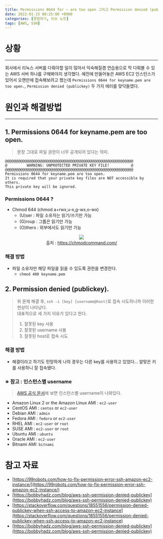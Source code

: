 ```yaml
---
title: Permissions 0644 for ~ are too open 그리고 Permission denied (publickey) 현상 해결하기
date: 2022-01-15 00:25:00 +0900
categories: [경험하기, 이슈 노트]
tags: [AWS, SSH]
---
```


# 상황
---
회사에서 리눅스 서버를 다뤄야할 일이 많아서 익숙해질겸 연습용으로 막 다뤄볼 수 있는 AWS 서버 하나를 구해봐야지 생각했다. 예전에 만들어놓은 AWS EC2 인스턴스가 있어서
오랜만에 접속해보려고 했는데 `Permissions 0644 for keyname.pem are too open.`, `Permission denied (publickey)` 두 가지 에러를 맞닥들였다.

# 원인과 해결방법
---
## 1. Permissions 0644 for keyname.pem are too open.
> 문장 그대로 파일 권한이 너무 공개되어 있다는 의미.

```text
@@@@@@@@@@@@@@@@@@@@@@@@@@@@@@@@@@@@@@@@@@@@@@@@@@@@@@@@@@@
@         WARNING: UNPROTECTED PRIVATE KEY FILE!          @
@@@@@@@@@@@@@@@@@@@@@@@@@@@@@@@@@@@@@@@@@@@@@@@@@@@@@@@@@@@
Permissions 0644 for keyname.pem are too open.
It is required that your private key files are NOT accessible by others.
This private key will be ignored.
```

### Permissions 0644 ?
- Chmod 644 (chmod a+rwx,u-x,g-wx,o-wx)
  - (U)ser : 파일 소유자는 읽기/쓰기만 가능
  - (G)roup : 그룹은 읽기만 가능
  - (O)thers : 외부에서도 읽기만 가능

<figure align = "center">
  <img src = "https://user-images.githubusercontent.com/64415489/149607576-815cf6db-f6dd-4d79-9e42-6985fc65ecdc.png"/>
  <figcaption align="center">출처 : <a href="https://chmodcommand.com/" target="_blank"> https://chmodcommand.com/</a> </figcaption>
</figure>

### 해결 방법
- 파일 소유자만 해당 파일을 읽을 수 있도록 권한을 변경한다.
  - `chmod 400 keyname.pem`

## 2. Permission denied (publickey).
> 위 문제 해결 후, `ssh -i [key] [username@host]`로 접속 시도하니까 이러한 현상이 나타났다. <br>
> 대표적으로 세 가지 이유가 있다고 한다.
> 1. 잘못된 key 사용
> 2. 잘못된 username 사용
> 3. 잘못된 host로 접속 시도

### 해결 방법
- 해결이라고 하기도 민망하게 나의 경우는 다른 key를 사용하고 있었다... 알맞은 키를 사용하니 잘 접속됐다.

### ※ 참고 : 인스턴스별 username
> [AWS 공식 문서](https://docs.aws.amazon.com/AWSEC2/latest/UserGuide/connection-prereqs.html#connection-prereqs-get-info-about-instance)에 보면 인스턴스별 username이 나와있다.

- Amazon Linux 2 or the Amazon Linux AMI : `ec2-user`
- CentOS AMI : `centos` or `ec2-user`
- Debian AMI : `admin`
- Fedora AMI : `fedora` or `ec2-user`
- RHEL AMI : `ec2-user` or `root`
- SUSE AMI : `ec2-user` or `root`
- Ubuntu AMI : `ubuntu`
- Oracle AMI : `ec2-user`
- Bitnami AMI: `bitnami`

# 참고 자료
- [https://99robots.com/how-to-fix-permission-error-ssh-amazon-ec2-instance/](https://99robots.com/how-to-fix-permission-error-ssh-amazon-ec2-instance/)
- [https://bobbyhadz.com/blog/aws-ssh-permission-denied-publickey](https://bobbyhadz.com/blog/aws-ssh-permission-denied-publickey)
- [https://stackoverflow.com/questions/18551556/permission-denied-publickey-when-ssh-access-to-amazon-ec2-instance](https://stackoverflow.com/questions/18551556/permission-denied-publickey-when-ssh-access-to-amazon-ec2-instance)
- [https://bobbyhadz.com/blog/aws-ssh-permission-denied-publickey](https://bobbyhadz.com/blog/aws-ssh-permission-denied-publickey)
